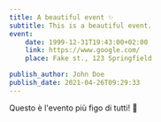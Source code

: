 ```yaml
---
title: A beautiful event ✨
subtitle: This is a beautiful event.
event:
    date: 1999-12-31T19:43:00+02:00
    link: https://www.google.com/
    place: Fake st., 123 Springfield

publish_author: John Doe
publish_date: 2021-04-26T09:29:33
---
```


Questo è l'evento più figo di tutti! 🥰
